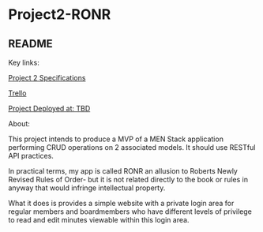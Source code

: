 # Project2-RONR 
## README

Key links:

[Project 2 Specifications](https://github.com/ATL-WDI-Curriculum/projects/blob/master/project2.md)

[Trello](https://trello.com/b/VjQBkaa1/project-2-ronr)

[Project Deployed at: TBD]( URL )

About:

This project intends to produce a MVP of a MEN Stack application performing CRUD operations on 2 associated models. It should use RESTful API practices.

In practical terms, my app is called RONR an allusion to Roberts Newly Revised Rules of Order- but it is not related directly to the book or rules in anyway that would infringe intellectual property.

What it does is provides a simple website with a private login area for regular members and boardmembers who have different levels of privilege to read and edit minutes viewable within this login area. 





